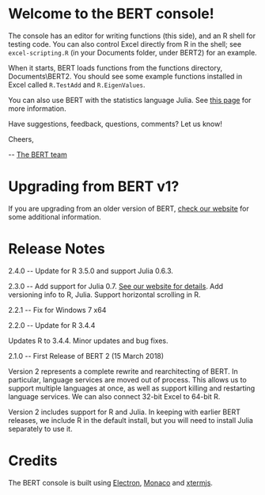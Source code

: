 

# Welcome to the BERT console! # 

The console has an editor for writing functions (this side), and an R shell 
for testing code. You can also control Excel directly from R in the shell; 
see `excel-scripting.R` (in your Documents folder, under BERT2) for 
an example.

When it starts, BERT loads functions from the functions directory, 
Documents\BERT2. You should see some example functions installed in Excel 
called `R.TestAdd` and `R.EigenValues`.

You can also use BERT with the statistics language Julia. See 
[this page][3] for more information. 

Have suggestions, feedback, questions, comments?  Let us know!  

Cheers,

 -- [The BERT team][4]

[1]: https://cran.r-project.org/
[2]: https://julialang.org/downloads/
[3]: https://bert-toolkit.com/using-julia-with-bert
[4]: https://bert-toolkit.com/contact

# Upgrading from BERT v1? #

If you are upgrading from an older version of BERT, [check our website][5] for
some additional information. 

[5]: https://bert-toolkit.com/whats-new#upgrading-from-bert-1

# Release Notes #

2.4.0 -- Update for R 3.5.0 and support Julia 0.6.3.

2.3.0 -- Add support for Julia 0.7. [See our website for details][11].
Add versioning info to R, Julia. Support horizontal scrolling in R.

2.2.1 -- Fix for Windows 7 x64

2.2.0 -- Update for R 3.4.4

Updates R to 3.4.4. Minor updates and bug fixes.

2.1.0 -- First Release of BERT 2 (15 March 2018)

Version 2 represents a complete rewrite and rearchitecting of BERT. In 
particular, language services are moved out of process. This allows us to
support multiple languages at once, as well as support killing and restarting
language services. We can also connect 32-bit Excel to 64-bit R.

Version 2 includes support for R and Julia. In keeping with earlier BERT 
releases, we include R in the default install, but you will need to install
Julia separately to use it.

[11]: https://bert-toolkit.com/using-julia-with-bert#julia-07

# Credits #

The BERT console is built using [Electron][20], [Monaco][21] and 
[xtermjs][22]. 

[20]: https://electronjs.org/
[21]: https://github.com/Microsoft/monaco-editor
[22]: https://xtermjs.org/
